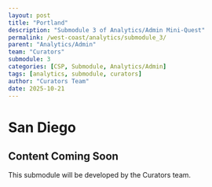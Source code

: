 ```yaml
---
layout: post
title: "Portland"
description: "Submodule 3 of Analytics/Admin Mini-Quest"
permalink: /west-coast/analytics/submodule_3/
parent: "Analytics/Admin"
team: "Curators"
submodule: 3
categories: [CSP, Submodule, Analytics/Admin]
tags: [analytics, submodule, curators]
author: "Curators Team"
date: 2025-10-21
---
```


# San Diego

## Content Coming Soon
This submodule will be developed by the Curators team.
